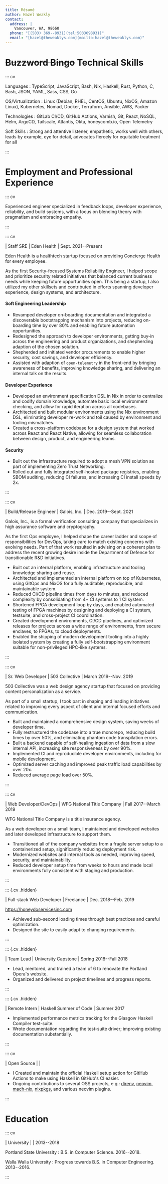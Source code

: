 ```yaml
---
title: Résumé
author: Hazel Weakly
contact:
  address: |
    Vancouver, WA, 98660
  phone: "[(503) 369--8931](tel:5033698931)"
  email: "[hazel@theweaklys.com](mailto:hazel@theweaklys.com)"
---
```


# ~~Buzzword Bingo~~ Technical Skills

::: cv

Languages
: TypeScript, JavaScript, Bash, Nix, Haskell, Rust, Python, C, Bash, JSON, YAML, Sass, CSS, Go

OS/Virtualization
: Linux (Debian, RHEL, CentOS, Ubuntu, NixOS, Amazon Linux), Kubernetes, Nomad, Docker, Terraform, Ansible, AWS, Packer

Technologies
: GitLab CI/CD, GitHub Actions, Varnish, Git, React, NoSQL, Helm, ArgoCD, Tailscale, Atlantis, Okta, honeycomb.io, Open Telemetry

Soft Skills
: Strong and attentive listener, empathetic, works well with others, leads by example, eye for detail, advocates fiercely for equitable treatment for all

:::

# Employment and Professional Experience

::: cv

Experienced engineer specialized in feedback loops, developer experience, reliability, and build systems,
with a focus on blending theory with pragmatism and embracing empathy.

:::

::: cv

| Staff SRE | Eden Health | Sept. 2021--Present

Eden Health is a healthtech startup focused on providing Concierge Health for every employee.

As the first Security-focused Systems Reliability Engineer, I helped scope and prioritize security related initiatives that balanced current business needs while keeping future opportunities open.
This being a startup, I also utilized my other skillsets and contributed in efforts spanning developer experience, design systems, and architecture.

#### Soft Engineering Leadership

- Revamped developer on-boarding documentation and integrated a discoverable bootstrapping mechanism into projects, reducing on-boarding time by over 80% and enabling future automation opportunities.
- Redesigned the approach to developer environments, getting buy-in across the engineering and product organizations, and shepherding adaption of the chosen solution.
- Shepherded and initiated vendor procurements to enable higher security, cost savings, and developer efficiency.
- Assisted with adaption of `open-telemetry` in the front-end by bringing awareness of benefits, improving knowledge sharing, and delivering an internal talk on the results.

#### Developer Experience

- Developed an environment specification DSL in Nix in order to centralize and codify domain knowledge, automate basic local environment checking, and allow for rapid iteration across all codebases.
- Architected and built modular environments using the Nix environment DSL, eliminating developer re-work and toil caused by environment and tooling mismatches.
- Created a cross-platform codebase for a design system that worked across React and React Native, allowing for seamless collaboration between design, product, and engineering teams.

#### Security

- Built out the infrastructure required to adopt a mesh VPN solution as part of implementing Zero Trust Networking.
- Rolled out and fully integrated self-hosted package registries, enabling SBOM auditing, reducing CI failures, and increasing CI install speeds by 2x.

:::

::: cv

| Build/Release Engineer | Galois, Inc\. | Dec. 2019--Sept. 2021

Galois, Inc., is a formal verification consulting company that specializes in high assurance software and cryptography.

As the first Ops employee, I helped shape the career ladder and scope of responsibilities for DevOps, taking care to match existing concerns with evolving needs.
Part of that work resulted in advising on a coherent plan to address the recent growing desire inside the Department of Defence for transitionable R&D initiatives.

- Built out an internal platform, enabling infrastructure and tooling knowledge sharing and reuse.
- Architected and implemented an internal platform on top of Kubernetes, using GitOps and NixOS for a fully auditable, reproducible, and maintainable system.
- Reduced CI/CD pipeline times from days to minutes, and reduced complexity by consolidating from 4+ CI systems to 1 CI system.
- Shortened FPGA development loop by days, and enabled automated testing of FPGA machines by designing and deploying a CI system, testsuite, and cross-project CI coordination.
- Created development environments, CI/CD pipelines, and optimized releases for projects across a wide range of environments, from secure enclaves, to FPGAs, to cloud deployments.
- Enabled the shipping of modern development tooling into a highly isolated system by creating a fully self-bootstrapping environment suitable for non-privileged HPC-like systems.

:::

::: cv

| Sr. Web Developer | 503 Collective | March 2019--Nov. 2019

503 Collective was a web design agency startup that focused on providing content personalization as a service.

As part of a small startup, I took part in shaping and leading initiatives related to improving every aspect of client and internal focused efforts and communication.

- Built and maintained a comprehensive design system, saving weeks of developer time.
- Fully restructured the codebase into a true monorepo, reducing build times by over 50%, and eliminating phantom code transpilation errors.
- Built a backend capable of self-healing ingestion of data from a slow internal API, increasing site responsiveness by over 90%.
- Implemented CI and reproducible developer environments, including for mobile development.
- Optimized server caching and improved peak traffic load capabilities by over 20x.
- Reduced average page load over 50%.

:::

::: cv

| Web Developer/DevOps | WFG National Title Company | Fall 2017--March 2019

WFG National Title Company is a title insurance agency.

As a web developer on a small team, I maintained and developed websites and later developed infrastructure to support them.

- Transitioned all of the company websites from a fragile server setup to a containerized setup, significantly reducing deployment risk.
- Modernized websites and internal tools as needed, improving speed, security, and maintainability.
- Reduced developer setup time from weeks to hours and made local environments fully consistent with staging and production.

:::

::: {.cv .hidden}

| Full-stack Web Developer | Freelance | Dec. 2018--Feb. 2019

<https://honeydoservicesinc.com>

- Achieved sub-second loading times through best practices and careful optimization.
- Designed the site to easily adapt to changing requirements.

:::

::: {.cv .hidden}

| Team Lead | University Capstone | Spring 2018--Fall 2018

- Lead, mentored, and trained a team of 6 to renovate the Portland Opera's website.
- Organized and delivered on project timelines and progress reports.

:::

::: {.cv .hidden}

| Remote Intern | Haskell Summer of Code | Summer 2017

- Implemented performance metrics tracking for the Glasgow Haskell Compiler test-suite.
- Wrote documentation regarding the test-suite driver; improving existing documentation substantially.

:::

::: cv

| Open Source | |

- I Created and maintain the official Haskell setup action for GitHub Actions to make using Haskell in GitHub's CI easier.
- Ongoing contributions to several OSS projects, e.g.: [direnv](https://github.com/direnv/direnv), [neovim](https://github.com/neovim/neovim), [mach-nix](https://github.com/DavHau/mach-nix/), [nixpkgs](https://github.com/NixOS/nixpkgs), and various neovim plugins.

:::

# Education

::: cv

| University | | 2013--2018

Portland State University
: B.S. in Computer Science. 2016--2018.

Walla Walla University
: Progress towards B.S. in Computer Engineering. 2013--2016.

:::
